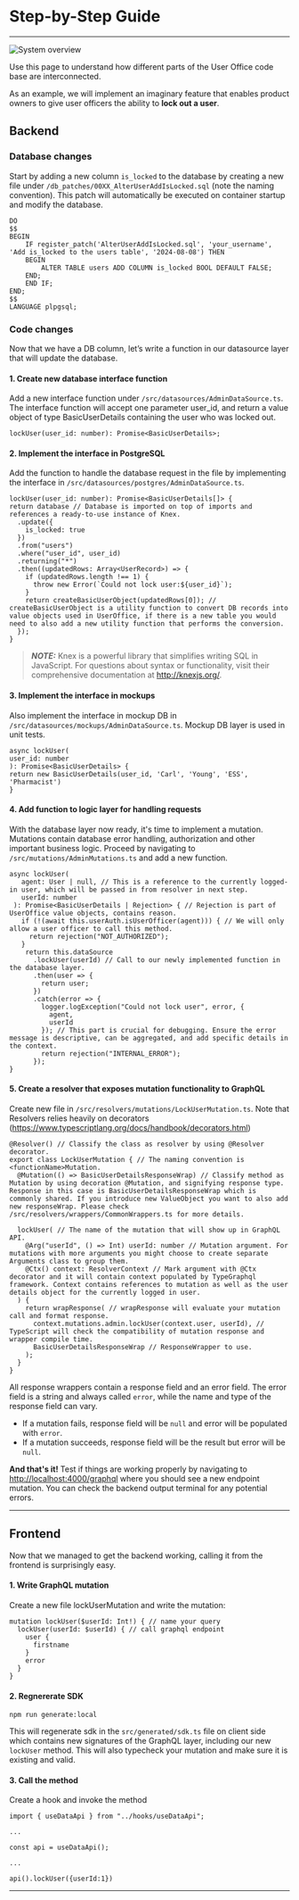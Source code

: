 # Step-by-Step Guide

_________________________________________________________________________________________________________

![System overview](../assets/images/sbs_overview.png)

Use this page to understand how different parts of the User Office code base are interconnected.

As an example, we will implement an imaginary feature that enables product owners to give user officers the ability to **lock out a user**.

## Backend

### Database changes

Start by adding a new column `is_locked` to the database by creating a new file under `/db_patches/00XX_AlterUserAddIsLocked.sql` (note the naming convention). This patch will automatically be executed on container startup and modify the database.

    DO
    $$
    BEGIN
	    IF register_patch('AlterUserAddIsLocked.sql', 'your_username', 'Add is_locked to the users table', '2024-08-08') THEN
        BEGIN
            ALTER TABLE users ADD COLUMN is_locked BOOL DEFAULT FALSE; 
        END;
	    END IF;
    END;
    $$
    LANGUAGE plpgsql;
    
### Code changes

Now that we have a DB column, let’s write a function in our datasource layer that will update the database.

#### 1. Create new database interface function

Add a new interface function under `/src/datasources/AdminDataSource.ts`. The interface function will accept one parameter user_id, and return a value object of type BasicUserDetails containing the user who was locked out.

    lockUser(user_id: number): Promise<BasicUserDetails>;

#### 2. Implement the interface in PostgreSQL

Add the function to handle the database request in the file by implementing the interface in `/src/datasources/postgres/AdminDataSource.ts`.

    lockUser(user_id: number): Promise<BasicUserDetails[]> {
    return database // Database is imported on top of imports and references a ready-to-use instance of Knex.
      .update({
        is_locked: true
      })
      .from("users")
      .where("user_id", user_id)
      .returning("*")
      .then((updatedRows: Array<UserRecord>) => {
        if (updatedRows.length !== 1) {
          throw new Error(`Could not lock user:${user_id}`);
        }
        return createBasicUserObject(updatedRows[0]); // createBasicUserObject is a utility function to convert DB records into value objects used in UserOffice, if there is a new table you would need to also add a new utility function that performs the conversion.
      });
    }

> **_NOTE:_** Knex is a powerful library that simplifies writing SQL in JavaScript. For questions about syntax or functionality, visit their comprehensive documentation at http://knexjs.org/.

#### 3. Implement the interface in mockups

Also implement the interface in mockup DB in `/src/datasources/mockups/AdminDataSource.ts`. Mockup DB layer is used in unit tests.

    async lockUser(
    user_id: number
    ): Promise<BasicUserDetails> {
    return new BasicUserDetails(user_id, 'Carl', 'Young', 'ESS', 'Pharmacist')
    }

#### 4. Add function to logic layer for handling requests

With the database layer now ready, it's time to implement a mutation. Mutations contain database error handling, authorization and other important business logic. Proceed by navigating to `/src/mutations/AdminMutations.ts` and add a new function.

    async lockUser(
       agent: User | null, // This is a reference to the currently logged-in user, which will be passed in from resolver in next step.
       userId: number
     ): Promise<BasicUserDetails | Rejection> { // Rejection is part of UserOffice value objects, contains reason.
       if (!(await this.userAuth.isUserOfficer(agent))) { // We will only allow a user officer to call this method.
         return rejection("NOT_AUTHORIZED");
       }
        return this.dataSource
          .lockUser(userId) // Call to our newly implemented function in the database layer.
          .then(user => {
            return user;
          })
          .catch(error => {
            logger.logException("Could not lock user", error, {
              agent,
              userId
            }); // This part is crucial for debugging. Ensure the error message is descriptive, can be aggregated, and add specific details in the context.
            return rejection("INTERNAL_ERROR");
          });
    }

#### 5. Create a resolver that exposes mutation functionality to GraphQL

Create new file in `/src/resolvers/mutations/LockUserMutation.ts`. Note that Resolvers relies heavily on decorators (https://www.typescriptlang.org/docs/handbook/decorators.html)

    @Resolver() // Classify the class as resolver by using @Resolver decorator.
    export class LockUserMutation { // The naming convention is <functionName>Mutation.
      @Mutation(() => BasicUserDetailsResponseWrap) // Classify method as Mutation by using decoration @Mutation, and signifying response type. Response in this case is BasicUserDetailsResponseWrap which is commonly shared. If you introduce new ValueObject you want to also add new responseWrap. Please check /src/resolvers/wrappers/CommonWrappers.ts for more details.
 
      lockUser( // The name of the mutation that will show up in GraphQL API.
        @Arg("userId", () => Int) userId: number // Mutation argument. For mutations with more arguments you might choose to create separate Arguments class to group them.
        @Ctx() context: ResolverContext // Mark argument with @Ctx decorator and it will contain context populated by TypeGraphql framework. Context contains references to mutation as well as the user details object for the currently logged in user.
      ) {
        return wrapResponse( // wrapResponse will evaluate your mutation call and format response.
          context.mutations.admin.lockUser(context.user, userId), // TypeScript will check the compatibility of mutation response and wrapper compile time.
          BasicUserDetailsResponseWrap // ResponseWrapper to use.
        );
      }
    }

All response wrappers contain a response field and an error field. The error field is a string and always called `error`, while the name and type of the response field can vary. 

- If a mutation fails, response field will be `null` and error will be populated with `error`.
- If a mutation succeeds, response field will be the result but error will be `null`.

**And that's it!** Test if things are working properly by navigating to [http://localhost:4000/graphql](http://localhost:4000/graphql) where you should see a new endpoint mutation. You can check the backend output terminal for any potential errors.

_________________________________________________________________________________________________________

## Frontend

Now that we managed to get the backend working, calling it from the frontend is surprisingly easy.

#### 1. Write GraphQL mutation

Create a new file lockUserMutation and write the mutation:

    mutation lockUser($userId: Int!) { // name your query
      lockUser(userId: $userId) { // call graphql endpoint
        user {
          firstname
        }
        error
      }
    }

#### 2. Regnererate SDK

    npm run generate:local

This will regenerate sdk in the `src/generated/sdk.ts` file on client side which contains new signatures of the GraphQL layer, including our new `lockUser` method. This will also typecheck your mutation and make sure it is existing and valid.

#### 3. Call the method

Create a hook and invoke the method

    import { useDataApi } from "../hooks/useDataApi";
 
    ...
 
    const api = useDataApi();
 
    ...
 
    api().lockUser({userId:1})

_________________________________________________________________________________________________________
